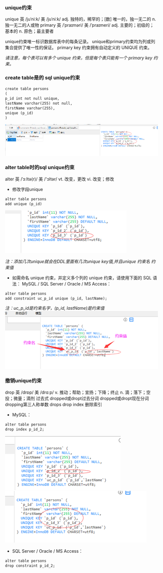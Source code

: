 ### unique约束

unique 英 /juˈniːk/  美 /juˈniːk/ adj. 独特的，稀罕的；[数] 唯一的，独一无二的
n. 独一无二的人或物
primary  英 /ˈpraɪməri/  美 /ˈpraɪmeri/ adj. 主要的；初级的；基本的 n. 原色；最主要者

unique约束唯一标识数据库表中的每条记录。
unique和primary约束均为列或列集合提供了唯一性的保证。
primary key 约束拥有自动定义的 UNIQUE 约束。

*请注意，每个表可以有多个 unique 约束，但是每个表只能有一个 primary key 约束。*

### create table是的 sql unique约束
```
create table persons
(
p_id int not null unique,
lastName varchar(255) not null,
firstName varchar(255),
unique (p_id)
)
```
<img src='img/constraint_unique.png' />

### alter table时的sql unique约束
alter 英 /ˈɔːltə(r)/  美 /'ɔltər/  vt. 改变，更改 vi. 改变；修改

* 修改字段unique
```
alter table persons
add unique (p_id)
```
<img src='img/constraint_unique_add.png' />

*注：添加几次unique就会在DDL里面有几次unique key值,并且unique 约束名 约束值*

* 如需命名 unique 约束，并定义多个列的 unique 约束，请使用下面的 SQL 语法：
MySQL / SQL Server / Oracle / MS Access：
```
alter table persons
add constraint uc_p_id unique (p_id, lastName);
```

*注：uc_p_id是约束名字，(p_id, lastName)是约束值*
<img src='img/constraint_unique_add_more.png' />

### 撤销unique约束

drop 英 /drɒp/  美 /drɑːp/ v. 推动；帮助；宣扬；下降；终止 n. 滴；落下；空投；微量；滴剂 
过去式 dropped或dropt过去分词 dropped或dropt现在分词 dropping第三人称单数 drops
drop index 删除索引

* MySQL：
```
alter table persons
drop index p_id_2;
```
<img src='img/constraint_unique_drop_index.png' />
<img src='img/constraint_unique_drop_index_after.png' />

* SQL Server / Oracle / MS Access：
```
alter table persons
drop constraint p_id_2;
```
